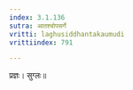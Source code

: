 ```yaml
---
index: 3.1.136
sutra: आतश्चोपसर्गे
vritti: laghusiddhantakaumudi
vrittiindex: 791

---
```

प्रज्ञः। सुग्लः॥